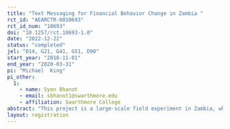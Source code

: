 ```yaml
---
title: "Text Messaging for Financial Behavior Change in Zambia "
rct_id: "AEARCTR-0010693"
rct_id_num: "10693"
doi: "10.1257/rct.10693-1.0"
date: "2022-12-22"
status: "completed"
jel: "D14, G21, G41, G51, D90"
start_year: "2018-11-01"
end_year: "2020-03-31"
pi: "Michael  King"
pi_other:
  1:
    - name: Syon Bhanot
    - email: sbhanot1@swarthmore.edu
    - affiliation: Swarthmore College
abstract: "This project is a large-scale field experiment in Zambia, which uses a multi-armed text-messaging intervention with ~80,000 households to: 1) identify the behavioral barriers that lead to low engagement with formal financial services amongst those using the services; and 2) test strategies to help people overcome those barriers to increase engagement and financial security. The experiment will provide some of the first evidence on the impact of conversational, two-way text messaging designed to encourage savings and improve loan repayment behaviors through Q&A capabilities and efforts to enhance trust in formal financial products."
layout: registration
---
```


